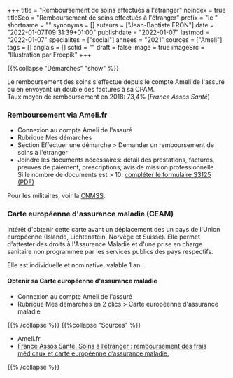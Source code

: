 +++
title = "Remboursement de soins effectués à l'étranger"
noindex = true
titleSeo = "Remboursement de soins effectués à l'étranger"
prefix = "le "
shortname = ""
synonyms = []
auteurs = ["Jean-Baptiste FRON"]
date = "2022-01-07T09:31:39+01:00"
publishdate = "2022-01-07"
lastmod = "2022-01-07"
specialites = ["social"]
annees = "2021"
sources = ["Ameli"]
tags = []
anglais = []
sctid = ""
draft = false
image = true
imageSrc = "Illustration par Freepik"
+++

{{%collapse "Démarches" "show" %}}

Le remboursement des soins s'effectue depuis le compte Ameli de l'assuré ou en envoyant un double des factures à sa CPAM.  
Taux moyen de remboursement en 2018: 73,4% (*France Assos Santé*)

### Remboursement via Ameli.fr

- Connexion au compte Ameli de l'assuré
- Rubrique Mes démarches
- Section Effectuer une démarche > Demander un remboursement de soins à l'étranger
- Joindre les documents nécessaires: détail des prestations, factures, preuves de paiement, prescriptions, avis de mission professionnelle  
Si le nombre de documents est > 10: [compléter le formulaire S3125 (PDF)](https://www.ameli.fr/sites/default/files/formualires/221/s3125.pdf)

Pour les militaires, voir la [CNMSS](https://www.cnmss.fr/).

### Carte européenne d'assurance maladie (CEAM)

Intérêt d'obtenir cette carte avant un déplacement des un pays de l'Union européenne (Islande, Lichtenstein, Norvège et Suisse). Elle permet d'attester des droits à l'Assurance Maladie et d'une prise en charge sanitaire non programmée par les services publics des pays respectifs.

Elle est individuelle et nominative, valable 1 an.

#### Obtenir sa Carte européenne d'assurance maladie

- Connexion au compte Ameli de l'assuré
- Rubrique Mes démarches en 2 clics > Carte européenne d'assurance maladie

{{% /collapse %}}
{{%collapse "Sources" %}}

- Ameli.fr
- [France Assos Santé. Soins à l’étranger : remboursement des frais médicaux et carte européenne d’assurance maladie.](https://www.france-assos-sante.org/66-millions-dimpatients/la-qualite-de-vos-soins/soins-a-letranger-ce-quil-faut-savoir-avant-de-partir-3/)

{{% /collapse %}}
